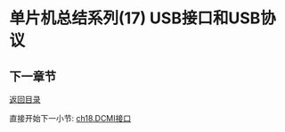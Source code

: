 # 单片机总结系列(17) USB接口和USB协议

## 下一章节

[返回目录](./../README.md)

直接开始下一小节: [ch18.DCMI接口](./ch18.dcmi_interface.md)
